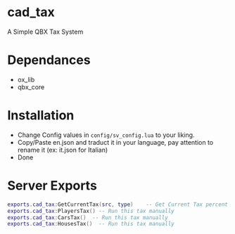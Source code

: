 # cad_tax

A Simple QBX Tax System

# Dependances
* ox_lib
* qbx_core

  
# Installation

* Change Config values in `config/sv_config.lua` to your liking.
* Copy/Paste en.json and traduct it in your language, pay attention to rename it (ex: it.json for Italian)
* Done

# Server Exports

```lua
exports.cad_tax:GetCurrentTax(src, type)    -- Get Current Tax percent for the type ['vehicle', 'house', 'income']
exports.cad_tax:PlayersTax() -- Run this tax manually
exports.cad_tax:CarsTax()  -- Run this tax manually
exports.cad_tax:HousesTax()  -- Run this tax manually
```
